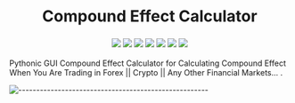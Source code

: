 <h1 align="center"> 
    Compound Effect Calculator
</h1>

<h3 align="center">
    <img src="https://img.shields.io/badge/made%20by-Stphen-informational?style=plastic">
    <img src="https://img.shields.io/badge/language-python-blueviolet?style=plastic">
    <img src="https://img.shields.io/badge/last%20version-v.1.2-success?style=plastic">
    <img src="https://badges.frapsoft.com/os/v1/open-source.svg?v=103&style=plastic">
    <img src="https://img.shields.io/github/issues/E-Kiani/Compound-Effect-Calculator?style=plastic">
    <img src="https://img.shields.io/github/forks/E-Kiani/Compound-Effect-Calculator?style=plastic">
    <img src="https://img.shields.io/github/stars/E-Kiani/Compound-Effect-Calculator?color=gold&style=plastic">
</h3>


Pythonic GUI Compound Effect Calculator for Calculating Compound Effect When You Are Trading in Forex || Crypto || Any Other Financial Markets... .

![-----------------------------------------------------](https://raw.githubusercontent.com/andreasbm/readme/master/assets/lines/rainbow.png)


